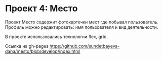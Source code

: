# Проект 4: Место

Проект Место содержит фотокарточки мест где побывал пользователь. Профиль можно редактировать: имя пользователя и вид деятельности.

В проекте использовались технологии flex, grid.

Ссылка на gh-pages https://github.com/sundetbayeva-dana/mesto/blob/develop/index.html